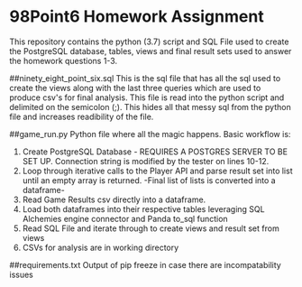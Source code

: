 # 98Point6 Homework Assignment
This repository contains the python (3.7) script and SQL File used to create the PostgreSQL database, tables, views and final result sets used to answer the homework questions 1-3.

##ninety_eight_point_six.sql
This is the sql file that has all the sql used to create the views along with the last three queries which are used to produce csv's for final analysis. This file is read into the python script and delimited on the semicolon (;). This hides all that messy sql from the python file and increases readibility of the file.

##game_run.py
Python file where all the magic happens. Basic workflow is:
  1. Create PostgreSQL Database - REQUIRES A POSTGRES SERVER TO BE SET UP. Connection string is modified by the tester on lines 10-12. 
  2. Loop through iterative calls to the Player API and parse result set into list until an empty array is returned. -Final list of lists is converted into a dataframe-
  3. Read Game Results csv directly into a dataframe. 
  4. Load both dataframes into their respective tables leveraging SQL Alchemies engine connector and Panda to_sql function
  5. Read SQL File and iterate through to create views and result set from views
  6. CSVs for analysis are in working directory

##requirements.txt
Output of pip freeze in case there are incompatability issues
